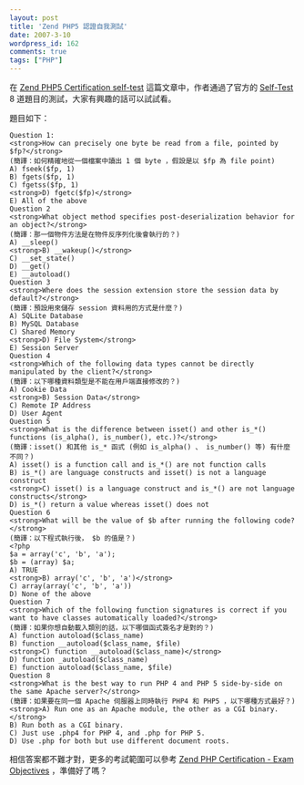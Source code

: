 ```yaml
---
layout: post
title: 'Zend PHP5 認證自我測試'
date: 2007-3-10
wordpress_id: 162
comments: true
tags: ["PHP"]
---
```


在 [Zend PHP5 Certification self-test](http://blog.agoraproduction.com/index.php?/archives/23-Zend-PHP5-Certification-self-test.html) 這篇文章中，作者通過了官方的 [Self-Test](http://www.zend.com/store/education/certification/self-test.php)  8 道題目的測試，大家有興趣的話可以試試看。

<!--more-->

題目如下：

```
Question 1:
<strong>How can precisely one byte be read from a file, pointed by $fp?</strong>
(簡譯：如何精確地從一個檔案中讀出 1 個 byte ，假設是以 $fp 為 file point)
A) fseek($fp, 1)
B) fgets($fp, 1)
C) fgetss($fp, 1)
<strong>D) fgetc($fp)</strong>
E) All of the above
Question 2
<strong>What object method specifies post-deserialization behavior for an object?</strong>
(簡譯：那一個物件方法是在物件反序列化後會執行的？)
A) __sleep()
<strong>B) __wakeup()</strong>
C) __set_state()
D) __get()
E) __autoload()
Question 3
<strong>Where does the session extension store the session data by default?</strong>
(簡譯：預設用來儲存 session 資料用的方式是什麼？)
A) SQLite Database
B) MySQL Database
C) Shared Memory
<strong>D) File System</strong>
E) Session Server
Question 4
<strong>Which of the following data types cannot be directly manipulated by the client?</strong>
(簡譯：以下哪種資料類型是不能在用戶端直接修改的？)
A) Cookie Data
<strong>B) Session Data</strong>
C) Remote IP Address
D) User Agent
Question 5
<strong>What is the difference between isset() and other is_*() functions (is_alpha(), is_number(), etc.)?</strong>
(簡譯：isset() 和其他 is_* 函式 (例如 is_alpha() 、 is_number() 等) 有什麼不同？)
A) isset() is a function call and is_*() are not function calls
B) is_*() are language constructs and isset() is not a language construct
<strong>C) isset() is a language construct and is_*() are not language constructs</strong>
D) is_*() return a value whereas isset() does not
Question 6
<strong>What will be the value of $b after running the following code?</strong>
(簡譯：以下程式執行後， $b 的值是？)
<?php
$a = array('c', 'b', 'a');
$b = (array) $a;
A) TRUE
<strong>B) array('c', 'b', 'a')</strong>
C) array(array('c', 'b', 'a'))
D) None of the above
Question 7
<strong>Which of the following function signatures is correct if you want to have classes automatically loaded?</strong>
(簡譯：如果你想自動載入類別的話，以下哪個函式簽名才是對的？)
A) function autoload($class_name)
B) function __autoload($class_name, $file)
<strong>C) function __autoload($class_name)</strong>
D) function _autoload($class_name)
E) function autoload($class_name, $file)
Question 8
<strong>What is the best way to run PHP 4 and PHP 5 side-by-side on the same Apache server?</strong>
(簡譯：如果要在同一個 Apache 伺服器上同時執行 PHP4 和 PHP5 ，以下哪種方式最好？)
<strong>A) Run one as an Apache module, the other as a CGI binary.</strong>
B) Run both as a CGI binary.
C) Just use .php4 for PHP 4, and .php for PHP 5.
D) Use .php for both but use different document roots.

```

相信答案都不難才對，更多的考試範圍可以參考 [Zend PHP Certification - Exam Objectives](http://www.zend.com/education/zend_php_certification/exam_objectives) ，準備好了嗎？

